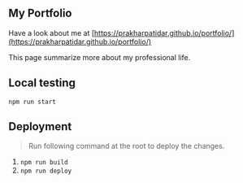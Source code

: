 ## My Portfolio

Have a look about me at [https://prakharpatidar.github.io/portfolio/](https://prakharpatidar.github.io/portfolio/)

This page summarize more about my professional life.

## Local testing

`npm run start`

## Deployment

> Run following command at the root to deploy the changes.

1. `npm run build`
2. `npm run deploy`
